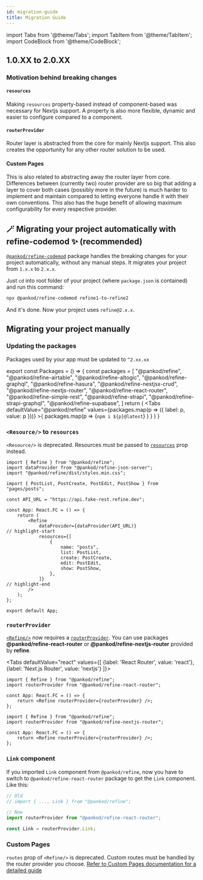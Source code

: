 ```yaml
---
id: migration-guide
title: Migration Guide
---
```


import Tabs from '@theme/Tabs';
import TabItem from '@theme/TabItem';
import CodeBlock from '@theme/CodeBlock';

## 1.0.XX to 2.0.XX

### Motivation behind breaking changes

#### `resources`

Making `resources` property-based instead of component-based was necessary for Nextjs support. A property is also more flexible, dynamic and easier to configure compared to a component.

#### `routerProvider`

Router layer is abstracted from the core for mainly Nextjs support. This also creates the opportunity for any other router solution to be used.

#### Custom Pages

This is also related to abstracting away the router layer from core. Differences between (currently two) router provider are so big that adding a layer to cover both cases (possibly more in the future) is much harder to implement and maintain compared to letting everyone handle it with their own conventions. This also has the huge benefit of allowing maximum configurability for every respective provider.

## 🪄 Migrating your project automatically with refine-codemod ✨ (recommended)

[`@pankod/refine-codemod`][refine-codemod] package handles the breaking changes for your project automatically, without any manual steps. It migrates your project from `1.x.x` to `2.x.x`.

Just `cd` into root folder of your project (where `package.json` is contained) and run this command:

```sh
npx @pankod/refine-codemod refine1-to-refine2
```

And it's done. Now your project uses `refine@2.x.x`.

## Migrating your project manually

### Updating the packages

Packages used by your app must be updated to `^2.xx.xx`

export const Packages = () => {
    const packages = [
        "@pankod/refine",
        "@pankod/refine-airtable",
        "@pankod/refine-altogic",
        "@pankod/refine-graphql",
        "@pankod/refine-hasura",
        "@pankod/refine-nestjsx-crud",
        "@pankod/refine-nextjs-router",
        "@pankod/refine-react-router",
        "@pankod/refine-simple-rest",
        "@pankod/refine-strapi",
        "@pankod/refine-strapi-graphql",
        "@pankod/refine-supabase",
    ]
    return (
        <Tabs
        defaultValue="@pankod/refine"
        values={packages.map(p => ({
            label: p, value: p
        }))}
        >{
            packages.map(p => 
            <TabItem value={p}>
                <CodeBlock className="language-bash">{`npm i ${p}@latest`}</CodeBlock>
            </TabItem>
            )
        }
        </Tabs>
        )
}

<Packages/>

### `<Resource/>` to `resources`


`<Resource/>` is deprecated. Resources must be passed to [`resources`][resources] prop instead.

```tsx title="App.tsx"
import { Refine } from "@pankod/refine";
import dataProvider from "@pankod/refine-json-server";
import "@pankod/refine/dist/styles.min.css";

import { PostList, PostCreate, PostEdit, PostShow } from "pages/posts";

const API_URL = "https://api.fake-rest.refine.dev";

const App: React.FC = () => {
    return (
        <Refine
            dataProvider={dataProvider(API_URL)}
// highlight-start
            resources={[
                {
                    name: "posts",
                    list: PostList,
                    create: PostCreate,
                    edit: PostEdit,
                    show: PostShow,
                },
            ]}
// highlight-end
        />
    );
};

export default App;
```

### `routerProvider`

[`<Refine/>`][refine] now requires a [`routerProvider`][routerProvider]. You can use packages **@pankod/refine-react-router** or **@pankod/refine-nextjs-router** provided by **refine**.

<Tabs
defaultValue="react"
values={[
{label: 'React Router', value: 'react'},
{label: 'Next.js Router', value: 'nextjs'}
]}>
<TabItem value="react">

```tsx title="App.tsx"
import { Refine } from "@pankod/refine";
import routerProvider from "@pankod/refine-react-router";

const App: React.FC = () => {
    return <Refine routerProvider={routerProvider} />;
};
```

  </TabItem>
    <TabItem value="nextjs">

```tsx title="App.tsx"
import { Refine } from "@pankod/refine";
import routerProvider from "@pankod/refine-nextjs-router";

const App: React.FC = () => {
    return <Refine routerProvider={routerProvider} />;
};
```

  </TabItem>
</Tabs>

### `Link` component

If you imported `Link` component from `@pankod/refine`, now you have to switch to `@pankod/refine-react-router` package to get the `Link` component. Like this:

```ts
// Old
// import { ..., Link } from "@pankod/refine";

// Now
import routerProvider from "@pankod/refine-react-router";

const Link = routerProvider.Link;
```

### Custom Pages

`routes` prop of `<Refine/>` is deprecated. Custom routes must be handled by the router provider you choose. [Refer to Custom Pages documentation for a detailed guide][customPages]

[refine-codemod]: https://github.com/pankod/refine/tree/master/packages/codemod
[refine]: /api-references/components/refine-config.md
[resources]: /api-references/components/refine-config.md#resources
[routerProvider]: /api-references/providers/router-provider.md
[customPages]: /guides-and-concepts/custom-pages.md
